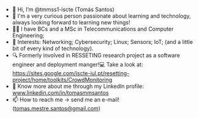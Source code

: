 - 👋 Hi, I’m @tmmss1-iscte (Tomás Santos)
- 💭 I'm a very curious person passionate about learning and technology, always looking forward to learning new things!
- 👨‍🎓 I have BCs and a MSc in Telecommunications and Computer Engineering;
- 👀 Interests: Networking; Cybersecurity; Linux; Sensors; IoT; (and a little bit of every kind of technology).
- 🔍 Formerly involved in RESSETING research project as a software engineer and deployment manger!💻 Take a look at: https://sites.google.com/iscte-iul.pt/resetting-project/home/toolkits/CrowdMonitoring
- 📑 Know more about me through my LinkedIn profile: www.linkedin.com/in/tomasmmsantos
- 📫 How to reach me -> send me an e-mail! (tomas.mestre.santos@gmail.com)
<!---
tmmss1-iscte/tmmss1-iscte is a ✨ special ✨ repository because its `README.md` (this file) appears on your GitHub profile.
You can click the Preview link to take a look at your changes.
--->
